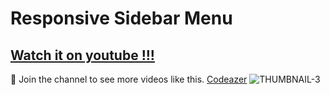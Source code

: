 # Responsive Sidebar Menu
## [Watch it on youtube !!!](https://www.youtube.com/channel/UCArDUcYlSMgDX_PGD68dMMw?sub_confirmation=1)
 💙 Join the channel to see more videos like this. [Codeazer](https://www.youtube.com/channel/UCArDUcYlSMgDX_PGD68dMMw?sub_confirmation=1)
![THUMBNAIL-3](https://github.com/Raunak135/Search-Box/assets/140141074/0915157b-555e-4a46-bcf9-f1e38243b4d1)
